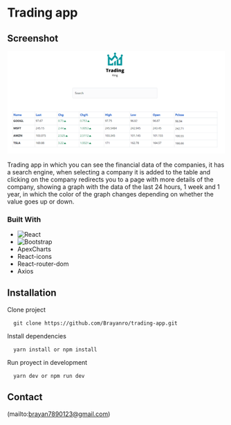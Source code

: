 # Trading app

## Screenshot
![Screenshot](screenshot.png)

Trading app in which you can see the financial data of the companies, it has a search engine, when selecting a company it is added to the table and clicking on the company redirects you to a page with more details of the company, showing a graph with the data of the last 24 hours, 1 week and 1 year, in which the color of the graph changes depending on whether the value goes up or down.

### Built With
* <img alt='React' src='https://img.shields.io/badge/React-20232A?style=for-the-badge&logo=react&logoColor=61DAFB'>
* <img alt='Bootstrap' src='https://img.shields.io/badge/Bootstrap-563D7C?style=for-the-badge&logo=bootstrap&logoColor=white'>
* ApexCharts
* React-icons
* React-router-dom
* Axios

## Installation
Clone project 
```
  git clone https://github.com/Brayanro/trading-app.git
```

Install dependencies
```
  yarn install or npm install
```

Run proyect in development
```
  yarn dev or npm run dev
```

## Contact
(mailto:brayan7890123@gmail.com)